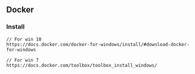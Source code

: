 ## Docker

### Install
```
// For win 10
https://docs.docker.com/docker-for-windows/install/#download-docker-for-windows

// For win 7
https://docs.docker.com/toolbox/toolbox_install_windows/
```

